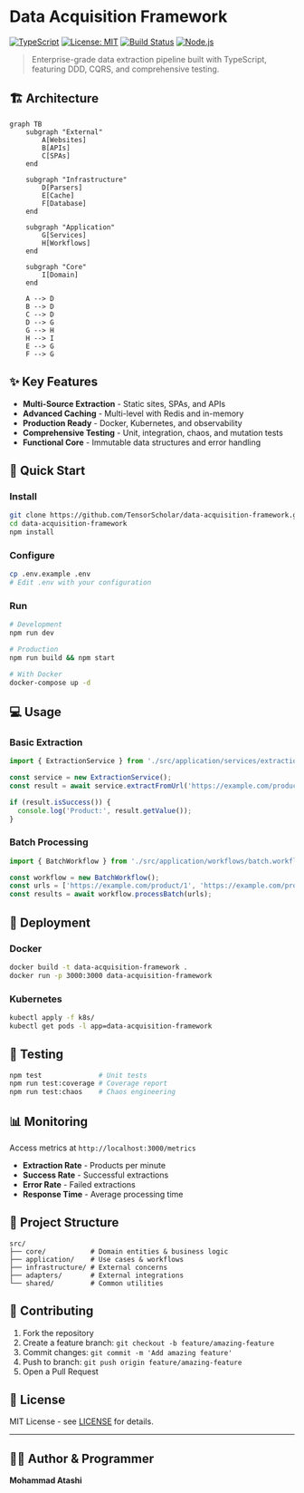 # Data Acquisition Framework

[![TypeScript](https://img.shields.io/badge/typescript-5.x-blue.svg)](https://www.typescriptlang.org/)
[![License: MIT](https://img.shields.io/badge/License-MIT-yellow.svg)](https://opensource.org/licenses/MIT)
[![Build Status](https://img.shields.io/badge/build-passing-brightgreen.svg)](https://github.com/TensorScholar/data-acquisition-framework)
[![Node.js](https://img.shields.io/badge/node.js-20.x-green.svg)](https://nodejs.org/)

> Enterprise-grade data extraction pipeline built with TypeScript, featuring DDD, CQRS, and comprehensive testing.

## 🏗️ Architecture

```mermaid
graph TB
    subgraph "External"
        A[Websites]
        B[APIs]
        C[SPAs]
    end
    
    subgraph "Infrastructure"
        D[Parsers]
        E[Cache]
        F[Database]
    end
    
    subgraph "Application"
        G[Services]
        H[Workflows]
    end
    
    subgraph "Core"
        I[Domain]
    end
    
    A --> D
    B --> D
    C --> D
    D --> G
    G --> H
    H --> I
    E --> G
    F --> G
```

## ✨ Key Features

- **Multi-Source Extraction** - Static sites, SPAs, and APIs
- **Advanced Caching** - Multi-level with Redis and in-memory
- **Production Ready** - Docker, Kubernetes, and observability
- **Comprehensive Testing** - Unit, integration, chaos, and mutation tests
- **Functional Core** - Immutable data structures and error handling

## 🚀 Quick Start

### Install
```bash
git clone https://github.com/TensorScholar/data-acquisition-framework.git
cd data-acquisition-framework
npm install
```

### Configure
```bash
cp .env.example .env
# Edit .env with your configuration
```

### Run
```bash
# Development
npm run dev

# Production
npm run build && npm start

# With Docker
docker-compose up -d
```

## 💻 Usage

### Basic Extraction
```typescript
import { ExtractionService } from './src/application/services/extraction.service';

const service = new ExtractionService();
const result = await service.extractFromUrl('https://example.com/product/123');

if (result.isSuccess()) {
  console.log('Product:', result.getValue());
}
```

### Batch Processing
```typescript
import { BatchWorkflow } from './src/application/workflows/batch.workflow';

const workflow = new BatchWorkflow();
const urls = ['https://example.com/product/1', 'https://example.com/product/2'];
const results = await workflow.processBatch(urls);
```

## 🐳 Deployment

### Docker
```bash
docker build -t data-acquisition-framework .
docker run -p 3000:3000 data-acquisition-framework
```

### Kubernetes
```bash
kubectl apply -f k8s/
kubectl get pods -l app=data-acquisition-framework
```

## 🧪 Testing

```bash
npm test              # Unit tests
npm run test:coverage # Coverage report
npm run test:chaos    # Chaos engineering
```

## 📊 Monitoring

Access metrics at `http://localhost:3000/metrics`

- **Extraction Rate** - Products per minute
- **Success Rate** - Successful extractions
- **Error Rate** - Failed extractions
- **Response Time** - Average processing time

## 📁 Project Structure

```
src/
├── core/           # Domain entities & business logic
├── application/    # Use cases & workflows
├── infrastructure/ # External concerns
├── adapters/       # External integrations
└── shared/         # Common utilities
```

## 🤝 Contributing

1. Fork the repository
2. Create a feature branch: `git checkout -b feature/amazing-feature`
3. Commit changes: `git commit -m 'Add amazing feature'`
4. Push to branch: `git push origin feature/amazing-feature`
5. Open a Pull Request

## 📄 License

MIT License - see [LICENSE](LICENSE) for details.

---

## 👨‍💻 Author & Programmer

**Mohammad Atashi**
